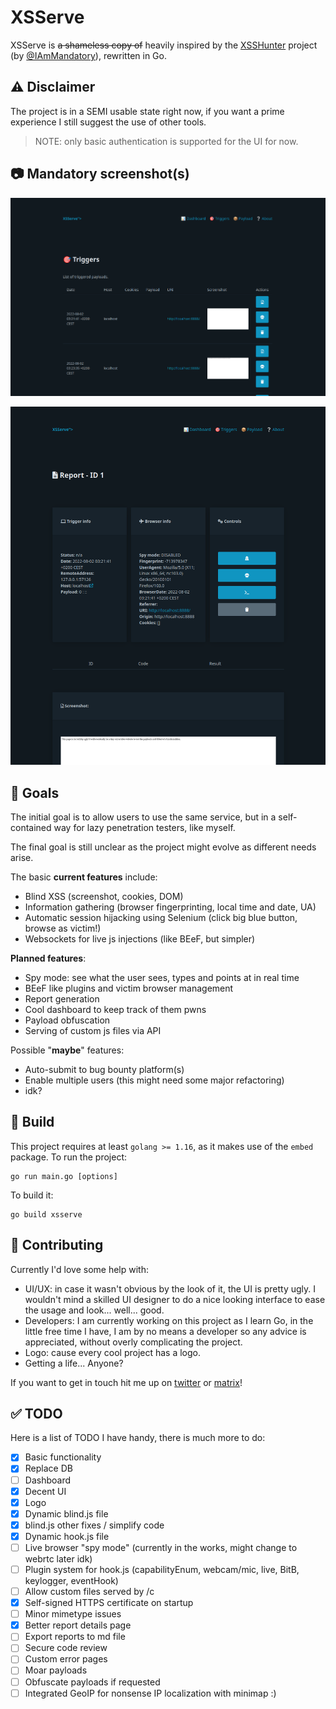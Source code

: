 # XSServe

XSServe is ~~a shameless copy of~~ heavily inspired by the [XSSHunter](https://xsshunter.com) project (by [@IAmMandatory](https://twitter.com/IAmMandatory)), rewritten in Go.

## ⚠ Disclaimer
The project is in a SEMI usable state right now, if you want a prime experience I still suggest the use of other tools.

> NOTE: only basic authentication is supported for the UI for now.

## 📷 Mandatory screenshot(s)
![Mandatory screenshot](.images/mandatory.png)

![Mandatory screenshot 2](.images/mandatory2.png)


## 🏁 Goals
The initial goal is to allow users to use the same service, but in a self-contained way for lazy penetration testers, like myself.

The final goal is still unclear as the project might evolve as different needs arise. 

The basic **current features** include:
- Blind XSS (screenshot, cookies, DOM) 
- Information gathering (browser fingerprinting, local time and date, UA)
- Automatic session hijacking using Selenium (click big blue button, browse as victim!)
- Websockets for live js injections (like BEeF, but simpler)

**Planned features**:
- Spy mode: see what the user sees, types and points at in real time
- BEeF like plugins and victim browser management
- Report generation
- Cool dashboard to keep track of them pwns
- Payload obfuscation
- Serving of custom js files via API

Possible "**maybe**" features:
- Auto-submit to bug bounty platform(s)
- Enable multiple users (this might need some major refactoring)
- idk?

## 🔧 Build
This project requires at least `golang >= 1.16`, as it makes use of the `embed` package.
To run the project:
```
go run main.go [options]
```

To build it:
```
go build xsserve
```

## 👋 Contributing
Currently I'd love some help with:

- UI/UX: in case it wasn't obvious by the look of it, the UI is pretty ugly. I wouldn't mind a skilled UI designer to do a nice looking interface to ease the usage and look... well... good.
- Developers: I am currently working on this project as I learn Go, in the little free time I have, I am by no means a developer so any advice is appreciated, without overly complicating the project.
- Logo: cause every cool project has a logo.
- Getting a life... Anyone?

If you want to get in touch hit me up on [twitter](https://twitter.com/thatsn0tmysite) or [matrix](https://matrix.to/#/@thatsn0tmysite:matrix.org)!

## ✅ TODO
Here is a list of TODO I have handy, there is much more to do:

- [x] Basic functionality
- [x] Replace DB
- [ ] Dashboard
- [x] Decent UI 
- [x] Logo
- [x] Dynamic blind.js file
- [x] blind.js other fixes / simplify code 
- [x] Dynamic hook.js file
- [ ] Live browser "spy mode" (currently in the works, might change to webrtc later idk)
- [ ] Plugin system for hook.js (capabilityEnum, webcam/mic, live, BitB, keylogger, eventHook)
- [ ] Allow custom files served by /c 
- [x] Self-signed HTTPS certificate on startup
- [ ] Minor mimetype issues
- [x] Better report details page
- [ ] Export reports to md file
- [ ] Secure code review
- [ ] Custom error pages
- [ ] Moar payloads
- [ ] Obfuscate payloads if requested
- [ ] Integrated GeoIP for nonsense IP localization with minimap :)
